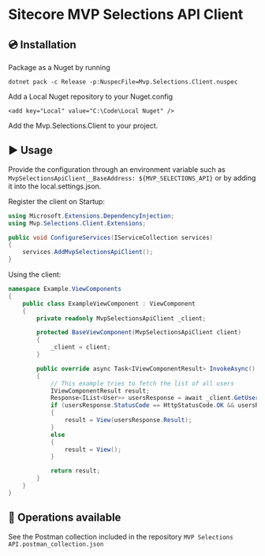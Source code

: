 ﻿# Sitecore MVP Selections API Client

## :cd: Installation

Package as a Nuget by running

`dotnet pack -c Release -p:NuspecFile=Mvp.Selections.Client.nuspec`

Add a Local Nuget repository to your Nuget.config

`<add key="Local" value="C:\Code\Local Nuget" />`

Add the Mvp.Selections.Client to your project.

## :arrow_forward: Usage
Provide the configuration through an environment variable such as 
`MvpSelectionsApiClient__BaseAddress: ${MVP_SELECTIONS_API}` or by 
adding it into the local.settings.json.

Register the client on Startup:
```c#
using Microsoft.Extensions.DependencyInjection;
using Mvp.Selections.Client.Extensions;

public void ConfigureServices(IServiceCollection services)
{
    services.AddMvpSelectionsApiClient();
}
```

Using the client:
```c#
namespace Example.ViewComponents
{
    public class ExampleViewComponent : ViewComponent
    {
        private readonly MvpSelectionsApiClient _client;

        protected BaseViewComponent(MvpSelectionsApiClient client)
        {
            _client = client;
        }

        public override async Task<IViewComponentResult> InvokeAsync()
        {
            // This example tries to fetch the list of all users
            IViewComponentResult result;
            Response<IList<User>> usersResponse = await _client.GetUsersAsync(await HttpContext.GetTokenAsync("id_token"), model.Page, model.PageSize);
            if (usersResponse.StatusCode == HttpStatusCode.OK && usersResponse.Result != null)
            {
                result = View(usersResponse.Result);
            }
            else
            {
                result = View();
            }

            return result;
        }
    }
}
```

## :wrench: Operations available
See the Postman collection included in the repository `MVP Selections API.postman_collection.json`